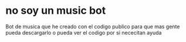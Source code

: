 # no soy un music bot
 Bot de musica que he creado con el codigo publico para que mas gente pueda descargarlo o pueda ver el codigo por si nececitan ayuda
